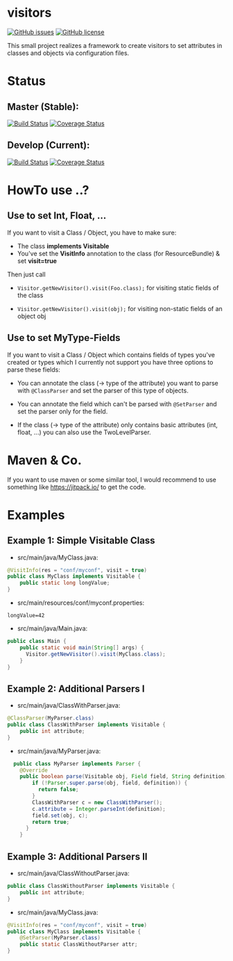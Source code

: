 # visitors 
[![GitHub issues](https://img.shields.io/github/issues/fuchss-dominik/visitors.svg?style=flat-square)](https://github.com/fuchss-dominik/visitors/issues)
[![GitHub license](https://img.shields.io/badge/license-AGPL-blue.svg?style=flat-square)](https://raw.githubusercontent.com/fuchss-dominik/visitors/master/LICENSE.md)


This small project realizes a framework to create visitors to set attributes in classes and objects via configuration files.
# Status
## Master (Stable):
[![Build Status](https://img.shields.io/fuchss-dominik/visitors/master.svg?style=flat-square)](https://travis-ci.org/fuchss-dominik/visitors)
[![Coverage Status](https://img.shields.io/fuchss-dominik/visitors/master.svg?style=flat-square)](https://coveralls.io/github/fuchss-dominik/visitors?branch=master)

## Develop (Current):
[![Build Status](https://img.shields.io/fuchss-dominik/visitors/develop.svg?style=flat-square)](https://travis-ci.org/fuchss-dominik/visitors)
[![Coverage Status](https://img.shields.io/fuchss-dominik/visitors/develop.svg?style=flat-square)](https://coveralls.io/github/fuchss-dominik/visitors?branch=develop)



# HowTo use ..?
## Use to set Int, Float, ...
If you want to visit a Class / Object, you have to make sure:
* The class **implements Visitable**
* You've set the **VisitInfo** annotation to the class (for ResourceBundle) & set **visit=true**

Then just call
* `Visitor.getNewVisitor().visit(Foo.class);` for visiting static fields of the class

* `Visitor.getNewVisitor().visit(obj);` for visiting non-static fields of an object obj

## Use to set MyType-Fields
If you want to visit a Class / Object which contains fields of types you've created or types which I currently not support you have three options to parse these fields:

* You can annotate the class (-> type of the attribute) you want to parse with `@ClassParser` and set the parser of this type of objects.

* You can annotate the field which can't be parsed with `@SetParser` and set the parser only for the field.

* If the class (-> type of the attribute) only contains basic attributes (int, float, ...) you can also use the TwoLevelParser.

# Maven & Co.
If you want to use maven or some similar tool, I would recommend to use something like https://jitpack.io/ to get the code.

# Examples
## Example 1: Simple Visitable Class
* src/main/java/MyClass.java:
```java
@VisitInfo(res = "conf/myconf", visit = true)
public class MyClass implements Visitable {
	public static long longValue;
}
```
* src/main/resources/conf/myconf.properties:
```
longValue=42
```
* src/main/java/Main.java:
```java
public class Main {
    public static void main(String[] args) {
      Visitor.getNewVisitor().visit(MyClass.class);
    }
}
```
## Example 2: Additional Parsers I
* src/main/java/ClassWithParser.java:
```java
@ClassParser(MyParser.class)
public class ClassWithParser implements Visitable {
    public int attribute;
}
```
* src/main/java/MyParser.java:
```java
  public class MyParser implements Parser {
    @Override
    public boolean parse(Visitable obj, Field field, String definition) throws Exception {
        if (!Parser.super.parse(obj, field, definition)) {
          return false;
        }
        ClassWithParser c = new ClassWithParser();
        c.attribute = Integer.parseInt(definition);
        field.set(obj, c);
        return true;
      }
    }
```
## Example 3: Additional Parsers II
* src/main/java/ClassWithoutParser.java:
```java
public class ClassWithoutParser implements Visitable {
    public int attribute;
}
```
* src/main/java/MyClass.java:
```java
@VisitInfo(res = "conf/myconf", visit = true)
public class MyClass implements Visitable {
    @SetParser(MyParser.class)
    public static ClassWithoutParser attr;
}
```
